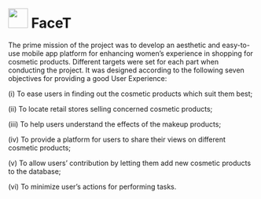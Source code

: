 # <img src="https://github.com/clementf2b/FaceT/blob/master/app/src/main/res/mipmap-xxxhdpi/app_icon.png" width="40"> FaceT

The prime mission of the project was to develop an aesthetic and easy-to- use mobile app platform for enhancing women’s experience in shopping for cosmetic products. Different targets were set for each part when conducting the project.
It was designed according to the following seven objectives for providing a good User Experience:

(i) To ease users in finding out the cosmetic products which suit them best;

(ii) To locate retail stores selling concerned cosmetic products;

(iii) To help users understand the effects of the makeup products;

(iv) To provide a platform for users to share their views on different cosmetic products;

(v) To allow users’ contribution by letting them add new cosmetic products to the database; 

(vi) To minimize user’s actions for performing tasks.
